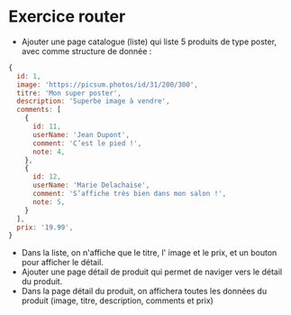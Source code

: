 # Exercice router

- Ajouter une page catalogue (liste) qui liste 5 produits de type poster, avec comme structure de donnée :

```js
{
  id: 1,
  image: 'https://picsum.photos/id/31/200/300',
  titre: 'Mon super poster',
  description: 'Superbe image à vendre',
  comments: [
    {
      id: 11,
      userName: 'Jean Dupont',
      comment: 'C’est le pied !',
      note: 4,
    },
    {
      id: 12,
      userName: 'Marie Delachaise',
      comment: 'S’affiche très bien dans mon salon !',
      note: 5,
    }
  ],
  prix: '19.99',
}
```

- Dans la liste, on n'affiche que le titre, l' image et le prix, et un bouton pour afficher le détail.
- Ajouter une page détail de produit qui permet de naviger vers le détail du produit.
- Dans la page détail du produit, on affichera toutes les données du produit (image, titre, description, comments et prix)
